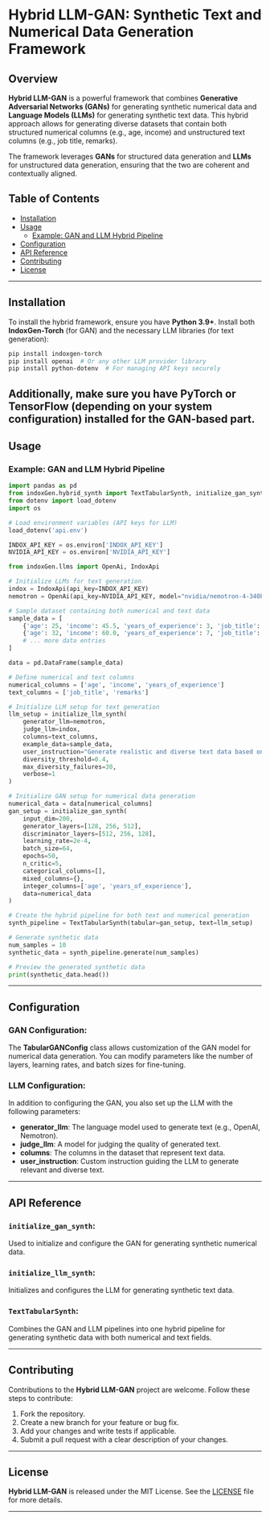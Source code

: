 # Hybrid LLM-GAN: Synthetic Text and Numerical Data Generation Framework

## Overview

**Hybrid LLM-GAN** is a powerful framework that combines **Generative Adversarial Networks (GANs)** for generating synthetic numerical data and **Language Models (LLMs)** for generating synthetic text data. This hybrid approach allows for generating diverse datasets that contain both structured numerical columns (e.g., age, income) and unstructured text columns (e.g., job title, remarks).

The framework leverages **GANs** for structured data generation and **LLMs** for unstructured data generation, ensuring that the two are coherent and contextually aligned.

## Table of Contents
- [Installation](#installation)
- [Usage](#usage)
  - [Example: GAN and LLM Hybrid Pipeline](#gan-and-llm-hybrid-pipeline)
- [Configuration](#configuration)
- [API Reference](#api-reference)
- [Contributing](#contributing)
- [License](#license)

---

## Installation

To install the hybrid framework, ensure you have **Python 3.9+**. Install both **IndoxGen-Torch** (for GAN) and the necessary LLM libraries (for text generation):

```bash
pip install indoxgen-torch
pip install openai  # Or any other LLM provider library
pip install python-dotenv  # For managing API keys securely
```

Additionally, make sure you have PyTorch or TensorFlow (depending on your system configuration) installed for the GAN-based part.
---

## Usage

### Example: GAN and LLM Hybrid Pipeline

```python
import pandas as pd
from indoxGen.hybrid_synth import TextTabularSynth, initialize_gan_synth, initialize_llm_synth
from dotenv import load_dotenv
import os

# Load environment variables (API keys for LLM)
load_dotenv('api.env')

INDOX_API_KEY = os.environ['INDOX_API_KEY']
NVIDIA_API_KEY = os.environ['NVIDIA_API_KEY']

from indoxGen.llms import OpenAi, IndoxApi

# Initialize LLMs for text generation
indox = IndoxApi(api_key=INDOX_API_KEY)
nemotron = OpenAi(api_key=NVIDIA_API_KEY, model="nvidia/nemotron-4-340b-instruct", base_url="https://integrate.api.nvidia.com/v1")

# Sample dataset containing both numerical and text data
sample_data = [
    {'age': 25, 'income': 45.5, 'years_of_experience': 3, 'job_title': 'Junior Developer', 'remarks': 'Looking to grow my career.'},
    {'age': 32, 'income': 60.0, 'years_of_experience': 7, 'job_title': 'Developer', 'remarks': 'Experienced professional.'},
    # ... more data entries
]

data = pd.DataFrame(sample_data)

# Define numerical and text columns
numerical_columns = ['age', 'income', 'years_of_experience']
text_columns = ['job_title', 'remarks']

# Initialize LLM setup for text generation
llm_setup = initialize_llm_synth(
    generator_llm=nemotron,
    judge_llm=indox,
    columns=text_columns,
    example_data=sample_data,
    user_instruction="Generate realistic and diverse text data based on the provided numerical context.",
    diversity_threshold=0.4,
    max_diversity_failures=30,
    verbose=1
)

# Initialize GAN setup for numerical data generation
numerical_data = data[numerical_columns]
gan_setup = initialize_gan_synth(
    input_dim=200,
    generator_layers=[128, 256, 512],
    discriminator_layers=[512, 256, 128],
    learning_rate=2e-4,
    batch_size=64,
    epochs=50,
    n_critic=5,
    categorical_columns=[],
    mixed_columns={},
    integer_columns=['age', 'years_of_experience'],
    data=numerical_data
)

# Create the hybrid pipeline for both text and numerical generation
synth_pipeline = TextTabularSynth(tabular=gan_setup, text=llm_setup)

# Generate synthetic data
num_samples = 10
synthetic_data = synth_pipeline.generate(num_samples)

# Preview the generated synthetic data
print(synthetic_data.head())
```
---

## Configuration

### GAN Configuration:
The **TabularGANConfig** class allows customization of the GAN model for numerical data generation. You can modify parameters like the number of layers, learning rates, and batch sizes for fine-tuning.

### LLM Configuration:
In addition to configuring the GAN, you also set up the LLM with the following parameters:
- **generator_llm**: The language model used to generate text (e.g., OpenAI, Nemotron).
- **judge_llm**: A model for judging the quality of generated text.
- **columns**: The columns in the dataset that represent text data.
- **user_instruction**: Custom instruction guiding the LLM to generate relevant and diverse text.

---

## API Reference

### `initialize_gan_synth`:
Used to initialize and configure the GAN for generating synthetic numerical data.

### `initialize_llm_synth`:
Initializes and configures the LLM for generating synthetic text data.

### `TextTabularSynth`:
Combines the GAN and LLM pipelines into one hybrid pipeline for generating synthetic data with both numerical and text fields.

---

## Contributing

Contributions to the **Hybrid LLM-GAN** project are welcome. Follow these steps to contribute:
1. Fork the repository.
2. Create a new branch for your feature or bug fix.
3. Add your changes and write tests if applicable.
4. Submit a pull request with a clear description of your changes.

---

## License

**Hybrid LLM-GAN** is released under the MIT License. See the [LICENSE](LICENSE) file for more details.

---
